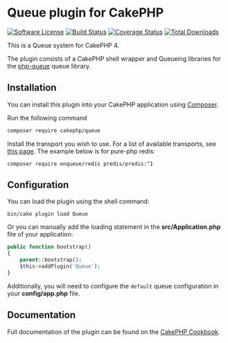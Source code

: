 # Queue plugin for CakePHP

[![Software License](https://img.shields.io/badge/license-MIT-brightgreen.svg?style=flat-square)](LICENSE.txt)
[![Build Status](https://img.shields.io/travis/cakephp/queue/master.svg?style=flat-square)](https://travis-ci.org/cakephp/queue)
[![Coverage Status](https://img.shields.io/codecov/c/github/cakephp/queue/master.svg?style=flat-square)](https://codecov.io/github/cakephp/queue?branch=master)
[![Total Downloads](https://img.shields.io/packagist/dt/cakephp/queue.svg?style=flat-square)](https://packagist.org/packages/cakephp/queue)

This is a Queue system for CakePHP 4.

The plugin consists of a CakePHP shell wrapper and Queueing libraries for the [php-queue](https://php-enqueue.github.io) queue library.

## Installation

You can install this plugin into your CakePHP application using [Composer](http://getcomposer.org).

Run the following command
```sh
composer require cakephp/queue
 ```

Install the transport you wish to use. For a list of available transports, see [this page](https://php-enqueue.github.io/transport). The example below is for pure-php redis:

```shell
composer require enqueue/redis predis/predis:^1
```

## Configuration

You can load the plugin using the shell command:

```
bin/cake plugin load Queue
```

Or you can manually add the loading statement in the **src/Application.php** file of your application:
```php
public function bootstrap()
{
    parent::bootstrap();
    $this->addPlugin('Queue');
}
```

Additionally, you will need to configure the ``default`` queue configuration in your **config/app.php** file.

## Documentation

Full documentation of the plugin can be found on the [CakePHP Cookbook](https://book.cakephp.org/queue/1/).
